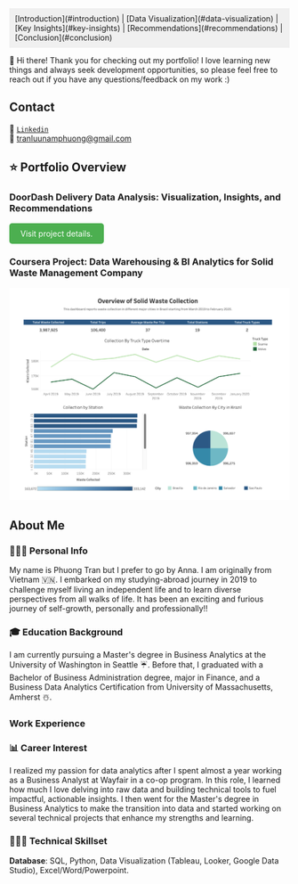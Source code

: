 <div style="background-color: #f0f0f0; padding: 10px;">
  [Introduction](#introduction) |
  [Data Visualization](#data-visualization) |
  [Key Insights](#key-insights) |
  [Recommendations](#recommendations) |
  [Conclusion](#conclusion)
</div>

👋 Hi there! Thank you for checking out my portfolio! I love learning new things and always seek development opportunities, so please feel free to reach out if you have any questions/feedback on my work :) 

## **Contact**
🔗 [`Linkedin`](https://www.linkedin.com/in/anna-phuong-tran/) \
📩 tranluunamphuong@gmail.com

## ⭐️ Portfolio Overview
### **DoorDash Delivery Data Analysis: Visualization, Insights, and Recommendations**

  
<a href="https://tlnphuong.github.io/doordash-delivery-data-analysis.html" style="background-color: #4CAF50; color: white; padding: 10px 20px; text-align: center; text-decoration: none; display: inline-block; border-radius: 5px;">Visit project details.</a> 

### **Coursera Project: Data Warehousing & BI Analytics for Solid Waste Management Company**

   ![plot](../Data-Warehousing-Project/Tableau-Dashboard.png)
  
## About Me
### 👩🏻‍🏫 Personal Info
My name is Phuong Tran but I prefer to go by Anna. I am originally from Vietnam 🇻🇳. I embarked on my studying-abroad journey in 2019 to challenge myself living an independent life and to learn diverse perspectives from all walks of life. It has been an exciting and furious journey of self-growth, personally and professionally!!

### 🎓 Education Background
I am currently pursuing a Master's degree in Business Analytics at the University of Washington in Seattle ☔️. Before that, I graduated with a Bachelor of Business Administration degree, major in Finance, and a Business Data Analytics Certification from University of Massachusetts, Amherst ☃️.

### Work Experience

### 📊 Career Interest
I realized my passion for data analytics after I spent almost a year working as a Business Analyst at Wayfair in a co-op program. In this role, I learned how much I love delving into raw data and building technical tools to fuel impactful, actionable insights. I then went for the Master's degree in Business Analytics to make the transition into data and started working on several technical projects that enhance my strengths and learning.

### 👩🏻‍💻 Technical Skillset
**Database**:
 SQL, Python, Data Visualization (Tableau, Looker, Google Data Studio), Excel/Word/Powerpoint.







